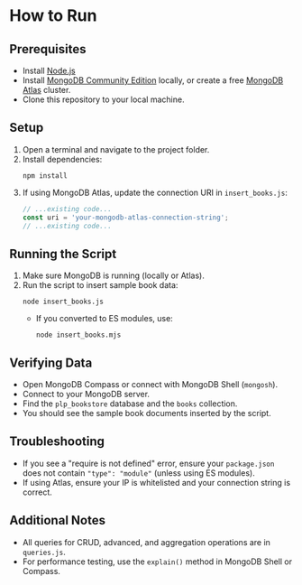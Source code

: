 # How to Run

## Prerequisites

- Install [Node.js](https://nodejs.org/)
- Install [MongoDB Community Edition](https://www.mongodb.com/try/download/community) locally, or create a free [MongoDB Atlas](https://www.mongodb.com/atlas/database) cluster.
- Clone this repository to your local machine.

## Setup

1. Open a terminal and navigate to the project folder.
2. Install dependencies:
   ```
   npm install
   ```
3. If using MongoDB Atlas, update the connection URI in `insert_books.js`:
   ```js
   // ...existing code...
   const uri = 'your-mongodb-atlas-connection-string';
   // ...existing code...
   ```

## Running the Script

1. Make sure MongoDB is running (locally or Atlas).
2. Run the script to insert sample book data:
   ```
   node insert_books.js
   ```
   - If you converted to ES modules, use:
     ```
     node insert_books.mjs
     ```

## Verifying Data

- Open MongoDB Compass or connect with MongoDB Shell (`mongosh`).
- Connect to your MongoDB server.
- Find the `plp_bookstore` database and the `books` collection.
- You should see the sample book documents inserted by the script.

## Troubleshooting

- If you see a "require is not defined" error, ensure your `package.json` does not contain `"type": "module"` (unless using ES modules).
- If using Atlas, ensure your IP is whitelisted and your connection string is correct.

## Additional Notes

- All queries for CRUD, advanced, and aggregation operations are in `queries.js`.
- For performance testing, use the `explain()` method in MongoDB Shell or Compass.